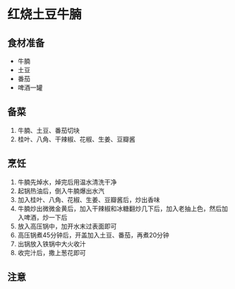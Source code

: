# 红烧土豆牛腩

## 食材准备
* 牛腩
* 土豆
* 番茄
* 啤酒一罐

## 备菜
1. 牛腩、土豆、番茄切块
2. 桂叶、八角、干辣椒、花椒、生姜、豆瓣酱

## 烹饪
1. 牛腩先焯水，焯完后用温水清洗干净
2. 起锅热油后，倒入牛腩爆出水汽
3. 加入桂叶、八角、花椒、生姜、豆瓣酱后，炒出香味
4. 牛腩炒出微微金黄后，加入干辣椒和冰糖翻炒几下后，加入老抽上色，然后加入啤酒，炒一下后
5. 放入高压锅中，加开水末过表面即可
6. 高压锅煮45分钟后，开盖加入土豆、番茄，再煮20分钟
7. 出锅放入铁锅中大火收汁
4. 收完汁后，撒上葱花即可

## 注意
